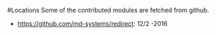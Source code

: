 #Locations
Some of the contributed modules are fetched from github.

* https://github.com/md-systems/redirect: 12/2 -2016